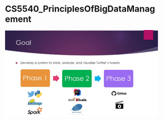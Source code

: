 # CS5540_PrinciplesOfBigDataManagement

![alt text](https://github.com/Ruthvicp/CS5540_PrinciplesOfBigDataManagement/blob/master/images/goal.JPG)
